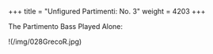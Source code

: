 +++
title = "Unfigured Partimenti: No. 3"
weight = 4203
+++

The Partimento Bass Played Alone:

!(/img/028GrecoR.jpg)
